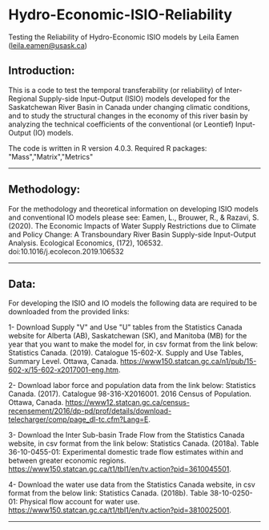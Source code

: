 # Hydro-Economic-ISIO-Reliability
Testing the Reliability of Hydro-Economic ISIO models by Leila Eamen (leila.eamen@usask.ca)

Introduction:
---------------
This is a code to test the temporal transferability (or reliability) of Inter-Regional Supply-side Input-Output (ISIO) models developed for the Saskatchewan River Basin in Canada under changing climatic conditions, and to study the structural changes in the economy of this river basin by analyzing the technical coefficients of the conventional (or Leontief) Input-Output (IO) models.

The code is written in R version 4.0.3. Required R packages: "Mass","Matrix","Metrics"

*************************************************************************************************************************************************************************
Methodology:
---------------
For the methodology and theoretical information on developing ISIO models and conventional IO models please see: Eamen, L., Brouwer, R., & Razavi, S. (2020). The Economic Impacts of Water Supply Restrictions due to Climate
and Policy Change: A Transboundary River Basin Supply-side Input-Output Analysis. Ecological Economics, (172), 106532. doi:10.1016/j.ecolecon.2019.106532

*************************************************************************************************************************************************************************
Data:
---------------
For developing the ISIO and IO models the following data are required to be downloaded from the provided links:

1- Download Supply "V" and Use "U" tables from the Statistics Canada website for Alberta (AB), Saskatchewan (SK), and Manitoba (MB) for the year that you want to make the model for, in csv format from the link below: Statistics Canada. (2019). Catalogue 15-602-X. Supply and Use Tables, Summary Level. Ottawa, Canada. https://www150.statcan.gc.ca/n1/pub/15-602-x/15-602-x2017001-eng.htm.

2- Download labor force and population data from the link below: Statistics Canada. (2017). Catalogue 98-316-X2016001. 2016 Census of Population. Ottawa, Canada. https://www12.statcan.gc.ca/census-recensement/2016/dp-pd/prof/details/download-telecharger/comp/page_dl-tc.cfm?Lang=E.

3- Download the Inter Sub-basin Trade Flow from the Statistics Canada website, in csv format from the link below: Statistics Canada. (2018a). Table 36-10-0455-01: Experimental domestic trade flow estimates within and between greater economic regions. https://www150.statcan.gc.ca/t1/tbl1/en/tv.action?pid=3610045501.

4- Download the water use data from the Statistics Canada website, in csv format from the below link: Statistics Canada. (2018b). Table 38-10-0250-01: Physical flow account for water use. https://www150.statcan.gc.ca/t1/tbl1/en/tv.action?pid=3810025001.
*************************************************************************************************************************************************************************
